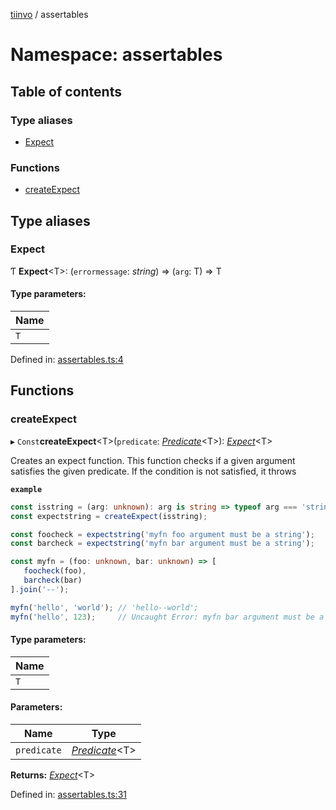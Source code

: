 [tiinvo](../README.md) / assertables

# Namespace: assertables

## Table of contents

### Type aliases

- [Expect](assertables.md#expect)

### Functions

- [createExpect](assertables.md#createexpect)

## Type aliases

### Expect

Ƭ **Expect**<T\>: (`errormessage`: *string*) => (`arg`: T) => T

#### Type parameters:

Name |
------ |
`T` |

Defined in: [assertables.ts:4](https://github.com/OctoD/tiinvo/blob/65f10a8/src/assertables.ts#L4)

## Functions

### createExpect

▸ `Const`**createExpect**<T\>(`predicate`: [*Predicate*](predicate.md#predicate)<T\>): [*Expect*](assertables.md#expect)<T\>

Creates an expect function. This function checks if a given argument satisfies the given predicate.
If the condition is not satisfied, it throws

**`example`** 
```ts
const isstring = (arg: unknown): arg is string => typeof arg === 'string';
const expectstring = createExpect(isstring);

const foocheck = expectstring('myfn foo argument must be a string');
const barcheck = expectstring('myfn bar argument must be a string');

const myfn = (foo: unknown, bar: unknown) => [
   foocheck(foo),
   barcheck(bar)
].join('--');

myfn('hello', 'world'); // 'hello--world';
myfn('hello', 123);     // Uncaught Error: myfn bar argument must be a string
```

#### Type parameters:

Name |
------ |
`T` |

#### Parameters:

Name | Type |
------ | ------ |
`predicate` | [*Predicate*](predicate.md#predicate)<T\> |

**Returns:** [*Expect*](assertables.md#expect)<T\>

Defined in: [assertables.ts:31](https://github.com/OctoD/tiinvo/blob/65f10a8/src/assertables.ts#L31)
